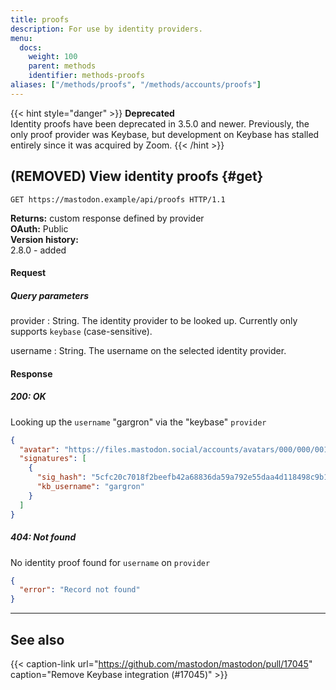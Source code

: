 ```yaml
---
title: proofs
description: For use by identity providers.
menu:
  docs:
    weight: 100
    parent: methods
    identifier: methods-proofs
aliases: ["/methods/proofs", "/methods/accounts/proofs"]
---
```


<style>
#TableOfContents ul ul ul {display: none}
</style>

{{< hint style="danger" >}}
**Deprecated**\
Identity proofs have been deprecated in 3.5.0 and newer. Previously, the only proof provider was Keybase, but development on Keybase has stalled entirely since it was acquired by Zoom.
{{< /hint >}}

## (REMOVED) View identity proofs {#get}

```http
GET https://mastodon.example/api/proofs HTTP/1.1
```

**Returns:** custom response defined by provider\
**OAuth:** Public\
**Version history:**\
2.8.0 - added

#### Request
##### Query parameters

provider
: String. The identity provider to be looked up. Currently only supports `keybase` (case-sensitive).

username
: String. The username on the selected identity provider.

#### Response
##### 200: OK

Looking up the `username` "gargron" via the "keybase" `provider`

```json
{
  "avatar": "https://files.mastodon.social/accounts/avatars/000/000/001/original/d96d39a0abb45b92.jpg",
  "signatures": [
    {
      "sig_hash": "5cfc20c7018f2beefb42a68836da59a792e55daa4d118498c9b1898de7e845690f",
      "kb_username": "gargron"
    }
  ]
}
```

##### 404: Not found

No identity proof found for `username` on `provider`

```json
{
  "error": "Record not found"
}
```

---

## See also

{{< caption-link url="https://github.com/mastodon/mastodon/pull/17045" caption="Remove Keybase integration (#17045)" >}}